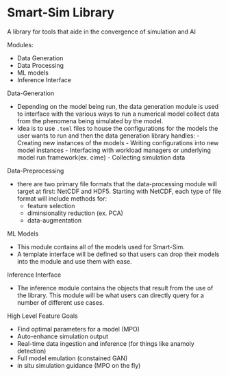 # Smart-Sim Library
A library for tools that aide in the convergence of simulation and AI

Modules:
  - Data Generation
  - Data Processing
  - ML models
  - Inference Interface
  
Data-Generation
  - Depending on the model being run, the data generation module is used to interface with the various ways to run a numerical model
    collect data from the phenomena being simulated by the model. 
  - Idea is to use ``.toml`` files to house the configurations for the models the user wants to run and then the data generation
    library handles:
        - Creating new instances of the models
        - Writing configurations into new model instances
        - Interfacing with workload managers or underlying model run framework(ex. cime)
        - Collecting simulation data

Data-Preprocessing
  - there are two primary file formats that the data-processing module will target at first: NetCDF and HDF5. Starting with NetCDF,
    each type of file format will include methods for:
       - feature selection
       - diminsionality reduction (ex. PCA)
       - data-augmentation

ML Models
  - This module contains all of the models used for Smart-Sim.
  - A template interface will be defined so that users can drop their models into the module and use them with ease.

Inference Interface
  - The inference module contains the objects that result from the use of the library. This module will be what users can directly
    query for a number of different use cases.
    
    
High Level Feature Goals
  - Find optimal parameters for a model (MPO)
  - Auto-enhance simulation output
  - Real-time data ingestion and inference (for things like anamoly detection)
  - Full model emulation (constained GAN)
  - in situ simulation guidance (MPO on the fly)

